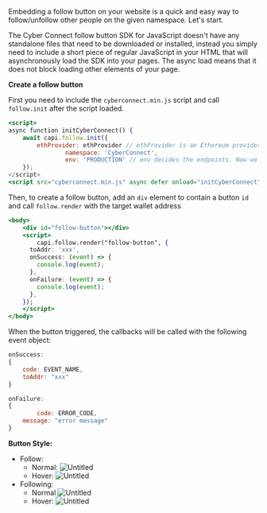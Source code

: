Embedding a follow button on your website is a quick and easy way to follow/unfollow other people on the given namespace. Let's start.

The Cyber Connect follow button SDK for JavaScript doesn't have any standalone files that need to be downloaded or installed, instead you simply need to include a short piece of regular JavaScript in your HTML that will asynchronously load the SDK into your pages. The async load means that it does not block loading other elements of your page.

**Create a follow button**

First you need to include the `cyberconnect.min.js` script and call `follow.init` after the script loaded.

```jsx
<script>
async function initCyberConnect() {
    await capi.follow.init({
        ethProvider: ethProvider // ethProvider is an Ethereum provider
				namespace: 'CyberConnect',
				env: 'PRODUCTION' // env decides the endpoints. Now we have STAGING and PRODUCTION. The default value is PRODUCTION
    });
</script>
<script src="cyberconnect.min.js" async defer onload="initCyberConnect"></script>
```

Then, to create a follow button, add an `div` element to contain a button `id` and call `follow.render` with the target wallet address

```jsx
<body>
	<div id="follow-button"></div>
	<script>
		capi.follow.render("follow-button", {
      toAddr: 'xxx',
      onSuccess: (event) => {
        console.log(event);
      },
      onFailure: (event) => {
        console.log(event);
      },
    });
	</script>
</body>
```

When the button triggered, the callbacks will be called with the following event object:

```jsx
onSuccess:
{
    code: EVENT_NAME,
    toAddr: "xxx"
}

onFailure:
{
		code: ERROR_CODE,
    message: "error message"
}
```

**Button Style:**

- Follow:
  - Normal:
    ![Untitled](https://s3-us-west-2.amazonaws.com/secure.notion-static.com/72646928-51da-4e8b-9070-401ce52c64f4/Untitled.png)
  - Hover:
    ![Untitled](https://s3-us-west-2.amazonaws.com/secure.notion-static.com/8f00ab61-25b4-48bf-94ea-39ab842d4a7a/Untitled.png)
- Following:
  - Normal
    ![Untitled](https://s3-us-west-2.amazonaws.com/secure.notion-static.com/c5264de9-c6ff-4f12-b370-d5e17b42a440/Untitled.png)
  - Hover:
    ![Untitled](https://s3-us-west-2.amazonaws.com/secure.notion-static.com/2f2358e4-c159-40ff-9225-7965bfb23b61/Untitled.png)
